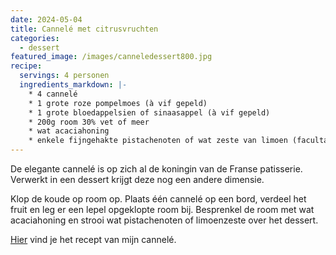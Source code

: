```yaml
---
date: 2024-05-04
title: Cannelé met citrusvruchten
categories:
  - dessert
featured_image: /images/canneledessert800.jpg
recipe:
  servings: 4 personen
  ingredients_markdown: |-
    * 4 cannelé
    * 1 grote roze pompelmoes (à vif gepeld)
    * 1 grote bloedappelsien of sinaasappel (à vif gepeld)
    * 200g room 30% vet of meer
    * wat acaciahoning
    * enkele fijngehakte pistachenoten of wat zeste van limoen (facultatief)
---
```

De elegante cannelé is op zich al de koningin van de Franse patisserie.
Verwerkt in een dessert krijgt deze nog een andere dimensie.

<!--more-->

Klop de koude op room op.
Plaats één cannelé op een bord, verdeel het fruit en leg er een lepel opgeklopte room bij.
Besprenkel de room met wat acaciahoning en strooi wat pistachenoten of limoenzeste over het dessert.

[Hier](https://fabilicious.be/recipes/koekjesenkleingebak/2024/03/31/Cannelé/) vind je het recept van mijn cannelé.




